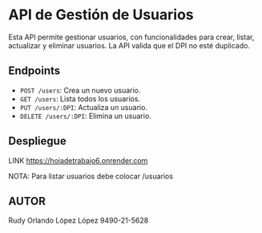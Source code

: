 # API de Gestión de Usuarios

Esta API permite gestionar usuarios, con funcionalidades para crear, listar, actualizar y eliminar usuarios. La API valida que el DPI no esté duplicado.

## Endpoints

- `POST /users`: Crea un nuevo usuario.
- `GET /users`: Lista todos los usuarios.
- `PUT /users/:DPI`: Actualiza un usuario.
- `DELETE /users/:DPI`: Elimina un usuario.

## Despliegue
LINK https://hojadetrabajo6.onrender.com

NOTA: Para listar usuarios debe colocar /usuarios

## AUTOR
Rudy Orlando López López
9490-21-5628
